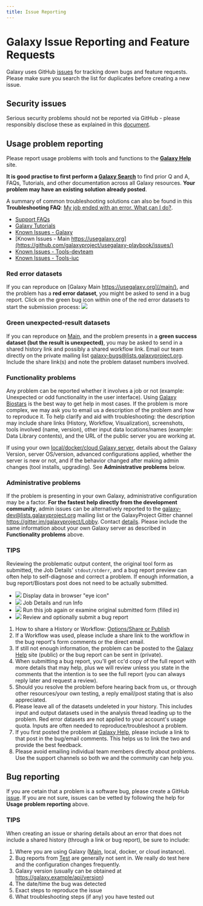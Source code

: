 ```yaml
---
title: Issue Reporting
---
```

# Galaxy Issue Reporting and Feature Requests

Galaxy uses GitHub [issues](https://github.com/galaxyproject/galaxy/issues) for tracking down bugs and feature requests. Please make sure you search the list for duplicates before creating a new issue.

## Security issues

Serious security problems should not be reported via GitHub - please responsibly disclose these as explained in this [document](https://github.com/galaxyproject/galaxy/blob/dev/CONTRIBUTING.md).

## Usage problem reporting

Please report usage problems with tools and functions to the **[Galaxy Help](https://help.galaxyproject.org/)** site.

**It is good practise to first perform a [Galaxy Search](https://galaxyproject.org/search/)** to find prior Q and A, FAQs, Tutorials, and other documentation across all Galaxy resources. **Your problem may have an existing solution already posted**. 

A summary of common troubleshooting solutions can also be found in this **Troubleshooting FAQ**: [My job ended with an error. What can I do?](/support/tool-error/). 

 * [Support FAQs](/support/)
 * [Galaxy Tutorials](/learn/)
 * [Known Issues - Galaxy](https://github.com/galaxyproject/galaxy/issues/)
 * [Known Issues - Main https://usegalaxy.org](https://github.com/galaxyproject/usegalaxy-playbook/issues/)
 * [Known Issues - Tools-devteam](https://github.com/galaxyproject/tools-devteam/issues/)
 * [Known Issues - Tools-iuc](https://github.com/galaxyproject/tools-iuc/issues)

### Red error datasets

If you can reproduce on [Galaxy Main https://usegalaxy.org](/main/), and the problem has a **red error dataset**, you might be asked to send in a bug report. Click on the green bug icon within one of the red error datasets to start the submission process: ![](/images/icons/bug.png)

### Green unexpected-result datasets

If you can reproduce on [Main](/main/), and the problem presents in a **green success dataset (but the result is unexpected)**, you may be asked to send in a shared history link and possibly a shared workflow link. Email our team directly on the private mailing list galaxy-bugs@lists.galaxyproject.org. Include the share link(s) and note the problem dataset numbers involved.

### Functionality problems

Any problem can be reported whether it involves a job or not (example: Unexpected or odd functionality in the user interface). Using [Galaxy Biostars](/support/biostar/) is the best way to get help in most cases. If the problem is more complex, we may ask you to email us a description of the problem and how to reproduce it. To help clarify and aid with troubleshooting: the description may include share links (History, Workflow, Visualization), screenshots, tools involved (name, version), other input data locations/names (example: Data Library contents), and the URL of the public server you are working at. 

If using your own [local/docker/cloud Galaxy server](https://galaxyproject.github.io/), details about the Galaxy Version, server OS/version, advanced configurations applied, whether the server is new or not, and if the behavior changed after making admin changes (tool installs, upgrading). See **Administrative problems** below.

### Administrative problems

If the problem is presenting in your own Galaxy, administrative configuration may be a factor. **For the fastest help directly from the development community**, admin issues can be alternatively reported to the galaxy-dev@lists.galaxyproject.org mailing list or the GalaxyProject Gitter channel https://gitter.im/galaxyproject/Lobby. Contact [details](/get-involved/). Please include the same information about your own Galaxy server as described in **Functionality problems** above.

 ### TIPS
 
Reviewing the problematic output content, the original tool form as submitted, the Job Details' `stdout/stderr`, and a bug report preview can often help to self-diagnose and correct a problem. If enough information, a bug report/Biostars post does not need to be actually submitted. 
 * ![](/images/icons/eye.png) Display data in browser "eye icon"
 * ![](/images/icons/HistoryInfo.png) Job Details and run Info
 * ![](/images/icons/arrow-circle.png) Run this job again or examine original submitted form (filled in)
 * ![](/images/icons/bug.png) Review and optionally submit a bug report
 
1. How to share a History or Workflow: [Options/Share or Publish](/learn/share/) 
1. If a Workflow was used, please include a share link to the workflow in the bug report's form comments or the direct email.
1. If still not enough information, the problem can be posted to the [Galaxy Help](https://help.galaxyproject.org/) site (public) or the bug report can be sent in (private). 
1. When submitting a bug report, you'll get cc'd copy of the full report with more details that may help, plus we will review unless you state in the comments that the intention is to see the full report (you can always reply later and request a review). 
1. Should you resolve the problem before hearing back from us, or through other resources/your own testing, a reply email/post stating that is also appreciated.
1. Please leave all of the datasets undeleted in your history. This includes input and output datasets used in the analysis thread leading up to the problem. Red error datasets are not applied to your account's usage quota. Inputs are often needed to reproduce/troubleshoot a problem.
1. If you first posted the problem at [Galaxy Help](https://help.galaxyproject.org/), please include a link to that post in the bug/email comments. This helps us to link the two and provide the best feedback.
1. Please avoid emailing individual team members directly about problems. Use the support channels so both we and the community can help you.

## Bug reporting

If you are cetain that a problem is a software bug, please create a GitHub [issue](https://github.com/galaxyproject/galaxy/issues). If you are not sure, issues can be vetted by following the help for **Usage problem reporting** above. 

### TIPS

When creating an issue or sharing details about an error that does not include a shared history (through a link or bug report), be sure to include:

1. Where you are using Galaxy ([Main](/main/), local, docker, or cloud instance). 
1. Bug reports from [Test](/test/) are generally not sent in. We really do test here and the configuration changes frequently.
1. Galaxy version (usually can be obtained at https://galaxy.example/api/version)
1. The date/time the bug was detected
1. Exact steps to reproduce the issue
1. What troubleshooting steps (if any) you have tested out
